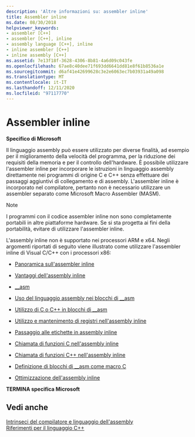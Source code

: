 ```yaml
---
description: 'Altre informazioni su: assembler inline'
title: Assembler inline
ms.date: 08/30/2018
helpviewer_keywords:
- assembler [C++]
- assembler [C++], inline
- assembly language [C++], inline
- inline assembler [C++]
- inline assembly [C++]
ms.assetid: 7e13f18f-3628-4306-8b81-4a6d09c043fe
ms.openlocfilehash: 67ae8c40dee71f693dd6641dd81e8f61b8536a1e
ms.sourcegitcommit: d6af41e42699628c3e2e6063ec7b03931a49a098
ms.translationtype: MT
ms.contentlocale: it-IT
ms.lasthandoff: 12/11/2020
ms.locfileid: "97117770"
---
```

# <a name="inline-assembler"></a>Assembler inline

**Specifico di Microsoft**

Il linguaggio assembly può essere utilizzato per diverse finalità, ad esempio per il miglioramento della velocità del programma, per la riduzione dei requisiti della memoria e per il controllo dell'hardware. È possibile utilizzare l'assembler inline per incorporare le istruzioni in linguaggio assembly direttamente nei programmi di origine C e C++ senza effettuare dei passaggi aggiuntivi di collegamento e di assembly. L'assembler inline è incorporato nel compilatore, pertanto non è necessario utilizzare un assembler separato come Microsoft Macro Assembler (MASM).

> [!NOTE]
> I programmi con il codice assembler inline non sono completamente portabili in altre piattaforme hardware. Se si sta progetta ai fini della portabilità, evitare di utilizzare l'assembler inline.

L'assembly inline non è supportato nei processori ARM e x64.  Negli argomenti riportati di seguito viene illustrato come utilizzare l'assembler inline di Visual C/C++ con i processori x86:

- [Panoramica sull'assembler inline](../../assembler/inline/inline-assembler-overview.md)

- [Vantaggi dell'assembly inline](../../assembler/inline/advantages-of-inline-assembly.md)

- [__asm](../../assembler/inline/asm.md)

- [Uso del linguaggio assembly nei blocchi di __asm](../../assembler/inline/using-assembly-language-in-asm-blocks.md)

- [Utilizzo di C o C++ in blocchi di __asm](../../assembler/inline/using-c-or-cpp-in-asm-blocks.md)

- [Utilizzo e mantenimento di registri nell'assembly inline](../../assembler/inline/using-and-preserving-registers-in-inline-assembly.md)

- [Passaggio alle etichette in assembly inline](../../assembler/inline/jumping-to-labels-in-inline-assembly.md)

- [Chiamata di funzioni C nell'assembly inline](../../assembler/inline/calling-c-functions-in-inline-assembly.md)

- [Chiamata di funzioni C++ nell'assembly inline](../../assembler/inline/calling-cpp-functions-in-inline-assembly.md)

- [Definizione di blocchi di __asm come macro C](../../assembler/inline/defining-asm-blocks-as-c-macros.md)

- [Ottimizzazione dell'assembly inline](../../assembler/inline/optimizing-inline-assembly.md)

**TERMINA specifica Microsoft**

## <a name="see-also"></a>Vedi anche

[Intrinseci del compilatore e linguaggio dell'assembly](../../intrinsics/compiler-intrinsics-and-assembly-language.md)<br/>
[Riferimenti per il linguaggio C++](../../cpp/cpp-language-reference.md)<br/>
